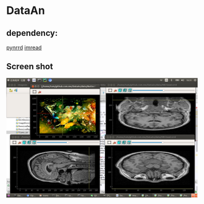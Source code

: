 # DataAn

## dependency:

[pynrrd](https://github.com/mhe/pynrrd)
[imread](https://github.com/luispedro/imread)

## Screen shot

![screenshot](./doc/screenshot.png)

